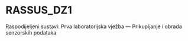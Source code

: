 # RASSUS_DZ1
Raspodijeljeni sustavi: Prva laboratorijska vježba — Prikupljanje i obrada senzorskih podataka
